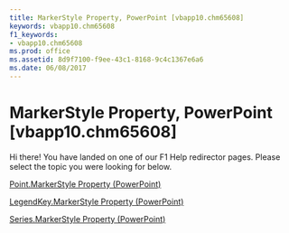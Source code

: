 ```yaml
---
title: MarkerStyle Property, PowerPoint [vbapp10.chm65608]
keywords: vbapp10.chm65608
f1_keywords:
- vbapp10.chm65608
ms.prod: office
ms.assetid: 8d9f7100-f9ee-43c1-8168-9c4c1367e6a6
ms.date: 06/08/2017
---
```



# MarkerStyle Property, PowerPoint [vbapp10.chm65608]

Hi there! You have landed on one of our F1 Help redirector pages. Please select the topic you were looking for below.

[Point.MarkerStyle Property (PowerPoint)](http://msdn.microsoft.com/library/76d0d681-40f7-b4b8-c18f-3c57f8b60330%28Office.15%29.aspx)

[LegendKey.MarkerStyle Property (PowerPoint)](http://msdn.microsoft.com/library/146c9146-063e-8456-c61e-e1286eae14c1%28Office.15%29.aspx)

[Series.MarkerStyle Property (PowerPoint)](http://msdn.microsoft.com/library/e985978e-f0cf-b809-ebe1-f5504e9e8df6%28Office.15%29.aspx)

